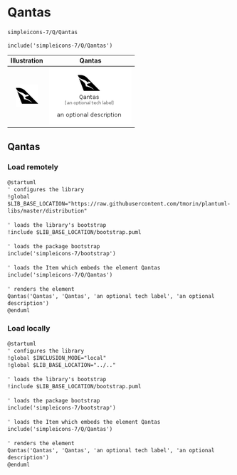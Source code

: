 # Qantas


```text
simpleicons-7/Q/Qantas
```

```text
include('simpleicons-7/Q/Qantas')
```



| Illustration | Qantas |
| :---: | :---: |
| ![illustration for Illustration](../../simpleicons-7/Q/Qantas.png) | ![illustration for Qantas](../../simpleicons-7/Q/Qantas.Local.png) |




## Qantas

### Load remotely
```plantuml
@startuml
' configures the library
!global $LIB_BASE_LOCATION="https://raw.githubusercontent.com/tmorin/plantuml-libs/master/distribution"

' loads the library's bootstrap
!include $LIB_BASE_LOCATION/bootstrap.puml

' loads the package bootstrap
include('simpleicons-7/bootstrap')

' loads the Item which embeds the element Qantas
include('simpleicons-7/Q/Qantas')

' renders the element
Qantas('Qantas', 'Qantas', 'an optional tech label', 'an optional description')
@enduml
```

### Load locally
```plantuml
@startuml
' configures the library
!global $INCLUSION_MODE="local"
!global $LIB_BASE_LOCATION="../.."

' loads the library's bootstrap
!include $LIB_BASE_LOCATION/bootstrap.puml

' loads the package bootstrap
include('simpleicons-7/bootstrap')

' loads the Item which embeds the element Qantas
include('simpleicons-7/Q/Qantas')

' renders the element
Qantas('Qantas', 'Qantas', 'an optional tech label', 'an optional description')
@enduml
```

